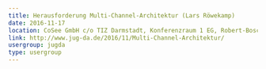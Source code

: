 ```yaml
---
title: Herausforderung Multi-Channel-Architektur (Lars Röwekamp)
date: 2016-11-17
location: CoSee GmbH c/o TIZ Darmstadt, Konferenzraum 1 EG, Robert-Bosch-Str. 7, 64293 Darmstadt
link: http://www.jug-da.de/2016/11/Multi-Channel-Architektur/
usergroup: jugda
type: usergroup
---
```

